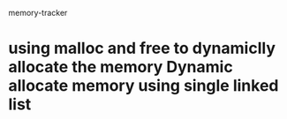 memory-tracker

using malloc and free to dynamiclly allocate the memory
Dynamic allocate memory using single linked list
==============
